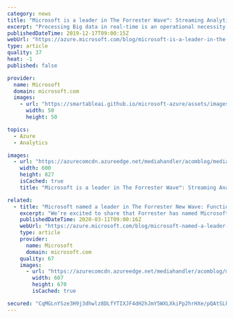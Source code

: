 ```yaml
---
category: news
title: "Microsoft is a leader in The Forrester Wave™: Streaming Analytics, Q3 2019"
excerpt: "Processing Big data in real-time is an operational necessity for many businesses. Azure Stream Analytics is Microsoft’s serverless real-time analytics offering for complex event processing.\r\n\r\nWe are excited and humbled to announce that Microsoft has been named a leader in The Forrester Wave™: Streaming"
publishedDateTime: 2019-12-17T09:00:15Z
webUrl: "https://azure.microsoft.com/blog/microsoft-is-a-leader-in-the-forrester-wave-streaming-analytics-q3-2019/"
type: article
quality: 37
heat: -1
published: false

provider:
  name: Microsoft
  domain: microsoft.com
  images:
    - url: "https://smartableai.github.io/microsoft-azure/assets/images/organizations/microsoft.com-50x50.jpg"
      width: 50
      height: 50

topics:
  - Azure
  - Analytics

images:
  - url: "https://azurecomcdn.azureedge.net/mediahandler/acomblog/media/Default/blog/d98fb6ab-aa62-4760-9530-3caee7219d19.gif"
    width: 600
    height: 827
    isCached: true
    title: "Microsoft is a leader in The Forrester Wave™: Streaming Analytics, Q3 2019"

related:
  - title: "Microsoft named a leader in The Forrester New Wave: Functions-as-a-Service Platforms"
    excerpt: "We’re excited to share that Forrester has named Microsoft as a leader in the inaugural report, The Forrester New Wave™: Function-As-A-Service Platforms, Q1 2020 based on their evaluation of Azure Functions and integrated development tooling. We believe Forrester’s findings reflect the strong momentum"
    publishedDateTime: 2020-03-11T09:00:16Z
    webUrl: "https://azure.microsoft.com/blog/microsoft-named-a-leader-in-the-forrester-new-wave-functions-as-a-service-platforms/"
    type: article
    provider:
      name: Microsoft
      domain: microsoft.com
    quality: 67
    images:
      - url: "https://azurecomcdn.azureedge.net/mediahandler/acomblog/media/Default/blog/1b803064-57ed-4b9f-8899-07ff770c6176.png"
        width: 607
        height: 670
        isCached: true

secured: "CqMGLnYSze3H9j3dhwlz8DLfYTIXJF4dH2hJmY5WXLXkiPp2hrHXe/pQAtSLkyF9OEOuUZcCBzvluqVeCP5QHRpvno+lTInu7GaF9jxZs7s8t9uyv+Oa8HodNUFaqWyDqJjBlcfNaglCEfvok1eyDX4j8y4WYL3xT8Cw7O0PtAYiWScAGJATk8JlKDU6451smcTfpWf3W+V8KKSygzoSkQ81jo9hWX1BUg2uLch3s3AjiEca5h+1n+yBlnGE9J3r6ALokIwjKEPemu4E+VCvhKK+OZyw/aphPWfEBBR0v+5ruV6zp1U6AQ64VjJWMMpjf6QQAAKKARQgWleTAFa1Ug==;amDd3IXA87e/EvQyhHOKxQ=="
---
```


